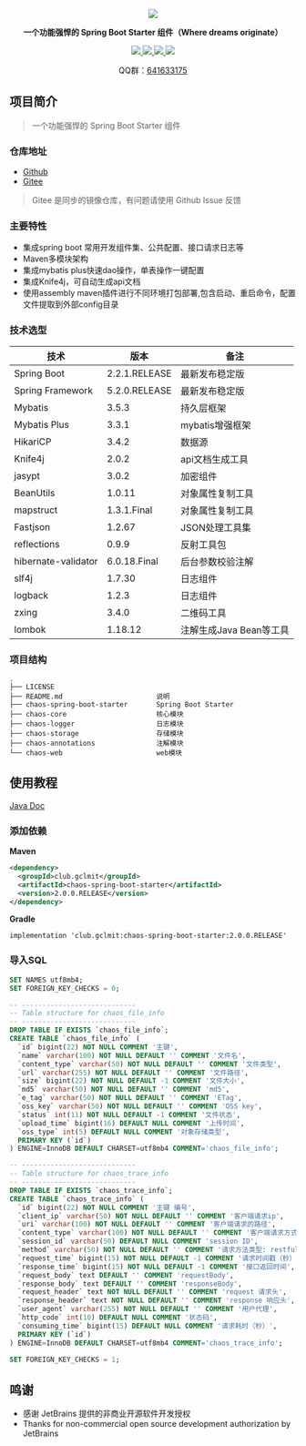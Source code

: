 <p align="center">
	<a href="https://github.com/gclm/chaos"><img src="https://cdn.jsdelivr.net/gh/gclm/images@master/20200414/1586827646660.png"></a>
</p>
<p align="center">
	<strong>一个功能强悍的 Spring Boot Starter 组件（Where dreams originate）</strong>
</p>
<p align="center">
	<a target="_blank" href="https://search.maven.org/search?q=g:%20club.gclmit%20AND%20a:%20chaos-spring-boot-starter">
        <img src="https://img.shields.io/maven-central/v/club.gclmit/chaos-spring-boot-starter.svg?label=Maven%20Central" />
	</a>
	<a target="_blank" href="http://license.coscl.org.cn/MulanPSL2/">
        <img src="https://img.shields.io/:license-MulanPSL2-blue.svg" />
	</a>
	<a target="_blank" href="https://www.oracle.com/technetwork/java/javase/downloads/index.html">
		<img src="https://img.shields.io/badge/JDK-8+-green.svg" />
	</a>
<!--     <a href="https://codecov.io/gh/gclm/chaos"> -->
<!--         <img src="https://codecov.io/gh/gclm/chaos/branch/master/graph/badge.svg" /> -->
<!--     </a> -->
    <a href="https://travis-ci.com/gclm/chaos">
        <img src="https://travis-ci.com/gclm/chaos.svg?branch=master" />
    </a>
</p>
<p align="center">
    QQ群：<a target="_blank" href="//shang.qq.com/wpa/qunwpa?idkey=4684b1c1194706adcc4ce7c9428935d31c0b2a86b51e96cb807fa30f94cebfde">641633175</a>
</p>

##  项目简介
> 一个功能强悍的 Spring Boot Starter 组件

### 仓库地址

- [Github](https://github.com/gclm/chaos.git)
- [Gitee](https://gitee.com/gclm/chaos)
> Gitee 是同步的镜像仓库，有问题请使用 Github Issue 反馈

### 主要特性

- 集成spring boot 常用开发组件集、公共配置、接口请求日志等
- Maven多模块架构
- 集成mybatis plus快速dao操作，单表操作一键配置
- 集成Knife4j，可自动生成api文档
- 使用assembly maven插件进行不同环境打包部署,包含启动、重启命令，配置文件提取到外部config目录

### 技术选型
技术 | 版本 |  备注
-|-|-
Spring Boot | 2.2.1.RELEASE | 最新发布稳定版 
Spring Framework | 5.2.0.RELEASE | 最新发布稳定版 
 Mybatis             | 3.5.3         | 持久层框架              
 Mybatis Plus        | 3.3.1         | mybatis增强框架         
 HikariCP            | 3.4.2         | 数据源                  
 Knife4j             | 2.0.2         | api文档生成工具         
 jasypt              | 3.0.2         | 加密组件                
 BeanUtils           | 1.0.11        | 对象属性复制工具        
 mapstruct           | 1.3.1.Final   | 对象属性复制工具        
 Fastjson            | 1.2.67        | JSON处理工具集          
 reflections         | 0.9.9         | 反射工具包 
 hibernate-validator | 6.0.18.Final  | 后台参数校验注解 
 slf4j               | 1.7.30        | 日志组件                
 logback             | 1.2.3         | 日志组件                
 zxing               | 3.4.0         | 二维码工具              
 lombok              | 1.18.12       | 注解生成Java Bean等工具                    

### 项目结构

```text
.
├── LICENSE
├── README.md                       说明
├── chaos-spring-boot-starter       Spring Boot Starter     
├── chaos-core                      核心模块
├── chaos-logger                    日志模块
├── chaos-storage                   存储模块
├── chaos-annotations               注解模块
└── chaos-web                       web模块
```

## 使用教程

[Java Doc](https://apidoc.gitee.com/gclm/chaos/)

### 添加依赖

**Maven**
```xml
<dependency>
  <groupId>club.gclmit</groupId>
  <artifactId>chaos-spring-boot-starter</artifactId>
  <version>2.0.0.RELEASE</version>
</dependency>
```

**Gradle**
```text
implementation 'club.gclmit:chaos-spring-boot-starter:2.0.0.RELEASE'
```

### 导入SQL
```sql
SET NAMES utf8mb4;
SET FOREIGN_KEY_CHECKS = 0;

-- ----------------------------
-- Table structure for chaos_file_info
-- ----------------------------
DROP TABLE IF EXISTS `chaos_file_info`;
CREATE TABLE `chaos_file_info` (
  `id` bigint(22) NOT NULL COMMENT '主键',
  `name` varchar(100) NOT NULL DEFAULT '' COMMENT '文件名',
  `content_type` varchar(50) NOT NULL DEFAULT '' COMMENT '文件类型',
  `url` varchar(255) NOT NULL DEFAULT '' COMMENT '文件路径',
  `size` bigint(22) NOT NULL DEFAULT -1 COMMENT '文件大小',
  `md5` varchar(50) NOT NULL DEFAULT '' COMMENT 'md5',
  `e_tag` varchar(50) NOT NULL DEFAULT '' COMMENT 'ETag',
  `oss_key` varchar(50) NOT NULL DEFAULT '' COMMENT 'OSS key',
  `status` int(11) NOT NULL DEFAULT -1 COMMENT '文件状态',
  `upload_time` bigint(16) DEFAULT NULL COMMENT '上传时间',
  `oss_type` int(5) DEFAULT NULL COMMENT '对象存储类型',
  PRIMARY KEY (`id`)
) ENGINE=InnoDB DEFAULT CHARSET=utf8mb4 COMMENT='chaos_file_info';

-- ----------------------------
-- Table structure for chaos_trace_info
-- ----------------------------
DROP TABLE IF EXISTS `chaos_trace_info`;
CREATE TABLE `chaos_trace_info` (
  `id` bigint(22) NOT NULL COMMENT '主键 编号',
  `client_ip` varchar(50) NOT NULL DEFAULT '' COMMENT '客户端请求ip',
  `uri` varchar(100) NOT NULL DEFAULT '' COMMENT '客户端请求的路径',
  `content_type` varchar(100) NOT NULL DEFAULT '' COMMENT '客户端请求方式',
  `session_id` varchar(50) DEFAULT NULL COMMENT 'session ID',
  `method` varchar(50) NOT NULL DEFAULT '' COMMENT '请求方法类型: restful 风格',
  `request_time` bigint(15) NOT NULL DEFAULT -1 COMMENT '请求时间戳（秒）',
  `response_time` bigint(15) NOT NULL DEFAULT -1 COMMENT '接口返回时间',
  `request_body` text DEFAULT '' COMMENT 'requestBody',
  `response_body` text DEFAULT '' COMMENT 'responseBody',
  `request_header` text NOT NULL DEFAULT '' COMMENT 'request 请求头',
  `response_header` text NOT NULL DEFAULT '' COMMENT 'response 响应头',
  `user_agent` varchar(255) NOT NULL DEFAULT '' COMMENT '用户代理',
  `http_code` int(10) DEFAULT NULL COMMENT '状态码',
  `consuming_time` bigint(15) DEFAULT NULL COMMENT '请求耗时（秒）',
  PRIMARY KEY (`id`)
) ENGINE=InnoDB DEFAULT CHARSET=utf8mb4 COMMENT='chaos_trace_info';

SET FOREIGN_KEY_CHECKS = 1;
```

## 鸣谢

- 感谢 JetBrains 提供的非商业开源软件开发授权
- Thanks for non-commercial open source development authorization by JetBrains




